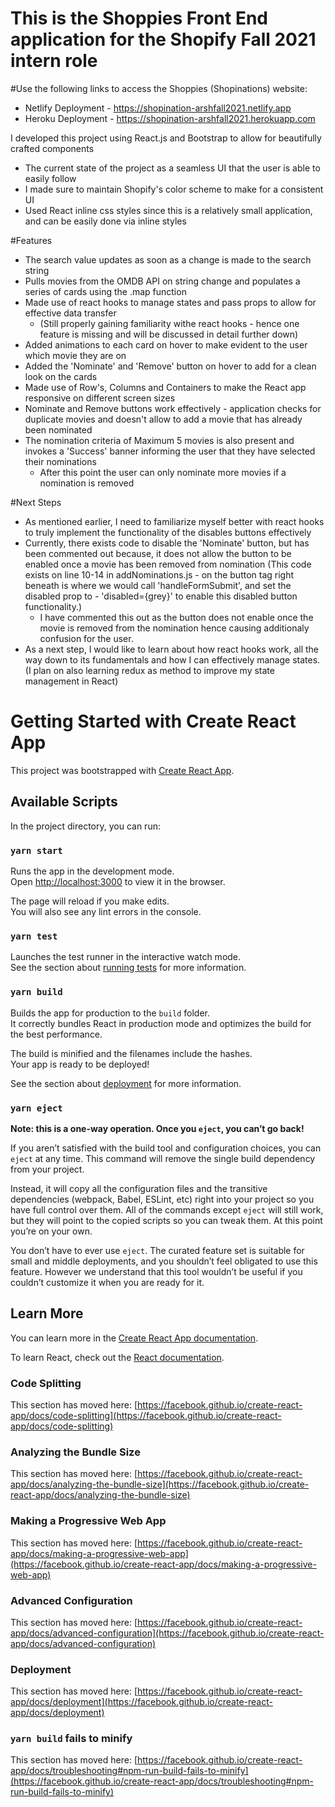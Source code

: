 # This is the Shoppies Front End application for the Shopify Fall 2021 intern role

#Use the following links to access the Shoppies (Shopinations) website:

- Netlify Deployment - https://shopination-arshfall2021.netlify.app
- Heroku Deployment - https://shopination-arshfall2021.herokuapp.com

I developed this project using React.js and Bootstrap to allow for beautifully crafted components
  - The current state of the project as a seamless UI that the user is able to easily follow
  - I made sure to maintain Shopify's color scheme to make for a consistent UI
  - Used React inline css styles since this is a relatively small application, and can be easily done via inline styles

#Features
  - The search value updates as soon as a change is made to the search string
  - Pulls movies from the OMDB API on string change and populates a series of cards using the .map function
  - Made use of react hooks to manage states and pass props to allow for effective data transfer
    - (Still properly gaining familiarity withe react hooks - hence one feature is missing and will be discussed in detail further down)
  - Added animations to each card on hover to make evident to the user which movie they are on
  - Added the 'Nominate' and 'Remove' button on hover to add for a clean look on the cards
  - Made use of Row's, Columns and Containers to make the React app responsive on different screen sizes
  - Nominate and Remove buttons work effectively - application checks for duplicate movies and doesn't allow to add a movie that has already been nominated
  - The nomination criteria of Maximum 5 movies is also present and invokes a 'Success' banner informing the user that they have selected their nominations
    - After this point the user can only nominate more movies if a nomination is removed


#Next Steps
  - As mentioned earlier, I need to familiarize myself better with react hooks to truly implement the functionality of the disables buttons effectively
  - Currently, there exists code to disable the 'Nominate' button, but has been commented out because, it does not allow the button to be enabled once a movie has been removed from nomination (This code exists on line 10-14 in addNominations.js - on the button tag right beneath is where we would call 'handleFormSubmit', and set the disabled prop to - 'disabled={grey}' to enable this disabled button functionality.)
    - I have commented this out as the button does not enable once the movie is removed from the nomination hence causing additionaly confusion for the user.
  - As a next step, I would like to learn about how react hooks work, all the way down to its fundamentals and how I can effectively manage states. (I plan on also learning redux as method to improve my state management in React)


# Getting Started with Create React App

This project was bootstrapped with [Create React App](https://github.com/facebook/create-react-app).

## Available Scripts

In the project directory, you can run:

### `yarn start`

Runs the app in the development mode.\
Open [http://localhost:3000](http://localhost:3000) to view it in the browser.

The page will reload if you make edits.\
You will also see any lint errors in the console.

### `yarn test`

Launches the test runner in the interactive watch mode.\
See the section about [running tests](https://facebook.github.io/create-react-app/docs/running-tests) for more information.

### `yarn build`

Builds the app for production to the `build` folder.\
It correctly bundles React in production mode and optimizes the build for the best performance.

The build is minified and the filenames include the hashes.\
Your app is ready to be deployed!

See the section about [deployment](https://facebook.github.io/create-react-app/docs/deployment) for more information.

### `yarn eject`

**Note: this is a one-way operation. Once you `eject`, you can’t go back!**

If you aren’t satisfied with the build tool and configuration choices, you can `eject` at any time. This command will remove the single build dependency from your project.

Instead, it will copy all the configuration files and the transitive dependencies (webpack, Babel, ESLint, etc) right into your project so you have full control over them. All of the commands except `eject` will still work, but they will point to the copied scripts so you can tweak them. At this point you’re on your own.

You don’t have to ever use `eject`. The curated feature set is suitable for small and middle deployments, and you shouldn’t feel obligated to use this feature. However we understand that this tool wouldn’t be useful if you couldn’t customize it when you are ready for it.

## Learn More

You can learn more in the [Create React App documentation](https://facebook.github.io/create-react-app/docs/getting-started).

To learn React, check out the [React documentation](https://reactjs.org/).

### Code Splitting

This section has moved here: [https://facebook.github.io/create-react-app/docs/code-splitting](https://facebook.github.io/create-react-app/docs/code-splitting)

### Analyzing the Bundle Size

This section has moved here: [https://facebook.github.io/create-react-app/docs/analyzing-the-bundle-size](https://facebook.github.io/create-react-app/docs/analyzing-the-bundle-size)

### Making a Progressive Web App

This section has moved here: [https://facebook.github.io/create-react-app/docs/making-a-progressive-web-app](https://facebook.github.io/create-react-app/docs/making-a-progressive-web-app)

### Advanced Configuration

This section has moved here: [https://facebook.github.io/create-react-app/docs/advanced-configuration](https://facebook.github.io/create-react-app/docs/advanced-configuration)

### Deployment

This section has moved here: [https://facebook.github.io/create-react-app/docs/deployment](https://facebook.github.io/create-react-app/docs/deployment)

### `yarn build` fails to minify

This section has moved here: [https://facebook.github.io/create-react-app/docs/troubleshooting#npm-run-build-fails-to-minify](https://facebook.github.io/create-react-app/docs/troubleshooting#npm-run-build-fails-to-minify)
